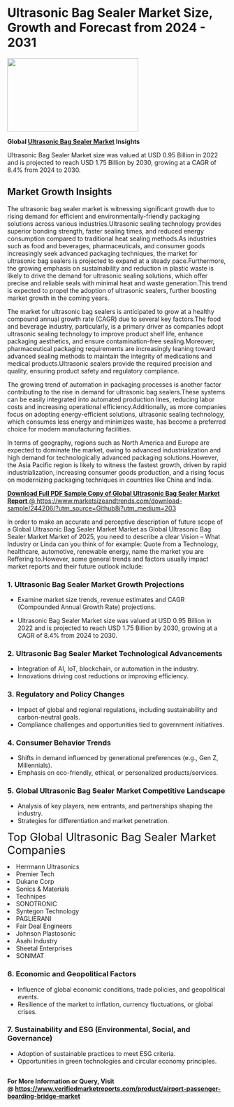 <H1>Ultrasonic Bag Sealer Market Size, Growth and Forecast from 2024 - 2031</H1><img class="aligncenter size-medium wp-image-584254" src="https://thirdeyenews.in/wp-content/uploads/2024/09/Global-Market-Research-300x168.jpeg" alt="" width="300" height="168" /><p><strong>Global&nbsp;<a href="https://www.marketsizeandtrends.com/download-sample/244206/?utm_source=Github8j?utm_medium=203">Ultrasonic Bag Sealer Market</a> Insights</strong></p><p>Ultrasonic Bag Sealer Market size was valued at USD 0.95 Billion in 2022 and is projected to reach USD 1.75 Billion by 2030, growing at a CAGR of 8.4% from 2024 to 2030.</p><p><h2>Market Growth Insights</h2> The ultrasonic bag sealer market is witnessing significant growth due to rising demand for efficient and environmentally-friendly packaging solutions across various industries.Ultrasonic sealing technology provides superior bonding strength, faster sealing times, and reduced energy consumption compared to traditional heat sealing methods.As industries such as food and beverages, pharmaceuticals, and consumer goods increasingly seek advanced packaging techniques, the market for ultrasonic bag sealers is projected to expand at a steady pace.Furthermore, the growing emphasis on sustainability and reduction in plastic waste is likely to drive the demand for ultrasonic sealing solutions, which offer precise and reliable seals with minimal heat and waste generation.This trend is expected to propel the adoption of ultrasonic sealers, further boosting market growth in the coming years.<a href="#"></a> <p>The market for ultrasonic bag sealers is anticipated to grow at a healthy compound annual growth rate (CAGR) due to several key factors.The food and beverage industry, particularly, is a primary driver as companies adopt ultrasonic sealing technology to improve product shelf life, enhance packaging aesthetics, and ensure contamination-free sealing.Moreover, pharmaceutical packaging requirements are increasingly leaning toward advanced sealing methods to maintain the integrity of medications and medical products.Ultrasonic sealers provide the required precision and quality, ensuring product safety and regulatory compliance.</p> <p>The growing trend of automation in packaging processes is another factor contributing to the rise in demand for ultrasonic bag sealers.These systems can be easily integrated into automated production lines, reducing labor costs and increasing operational efficiency.Additionally, as more companies focus on adopting energy-efficient solutions, ultrasonic sealing technology, which consumes less energy and minimizes waste, has become a preferred choice for modern manufacturing facilities.</p> <p>In terms of geography, regions such as North America and Europe are expected to dominate the market, owing to advanced industrialization and high demand for technologically advanced packaging solutions.However, the Asia Pacific region is likely to witness the fastest growth, driven by rapid industrialization, increasing consumer goods production, and a rising focus on modernizing packaging techniques in countries like China and India.</p> <a href="#"></p><p><span class=""><strong>Download Full PDF Sample Copy of Global Ultrasonic Bag Sealer Market Report</strong> @ <a href="https://www.marketsizeandtrends.com/download-sample/244206/?utm_source=Github8j?utm_medium=203" target="_blank">https://www.marketsizeandtrends.com/download-sample/244206/?utm_source=Github8j?utm_medium=203</a></span></p><p>In order to make an accurate and perceptive description of future scope of a Global&nbsp;Ultrasonic Bag Sealer Market Market as Global&nbsp;Ultrasonic Bag Sealer Market Market of 2025, you need to describe a clear Vision &ndash; What Industry or Linda can you think of for example: Quote from a Technology, healthcare, automotive, renewable energy, name the market you are Reffering to.However, some general trends and factors usually impact market reports and their future outlook include:</p><h3>1.&nbsp;<strong>Ultrasonic Bag Sealer Market Growth Projections</strong></h3><ul><li>Examine market size trends, revenue estimates and CAGR (Compounded Annual Growth Rate) projections.</li><li><p>Ultrasonic Bag Sealer Market size was valued at USD 0.95 Billion in 2022 and is projected to reach USD 1.75 Billion by 2030, growing at a CAGR of 8.4% from 2024 to 2030.</p></li></ul><h3>2.&nbsp;<strong>Ultrasonic Bag Sealer Market Technological Advancements</strong></h3><ul><li>Integration of AI, IoT, blockchain, or automation in the industry.</li><li>Innovations driving cost reductions or improving efficiency.</li></ul><h3>3.&nbsp;<strong>Regulatory and Policy Changes</strong></h3><ul><li>Impact of global and regional regulations, including sustainability and carbon-neutral goals.</li><li>Compliance challenges and opportunities tied to government initiatives.</li></ul><h3>4.&nbsp;<strong>Consumer Behavior Trends</strong></h3><ul><li>Shifts in demand influenced by generational preferences (e.g., Gen Z, Millennials).</li><li>Emphasis on eco-friendly, ethical, or personalized products/services.</li></ul><h3>5.&nbsp;<strong>Global Ultrasonic Bag Sealer Market Competitive Landscape</strong></h3><ul><li>Analysis of key players, new entrants, and partnerships shaping the industry.</li><li>Strategies for differentiation and market penetration.</li></ul><p data-pm-slice="1 1 []"><span style="color: inherit; font-family: inherit; font-size: 25px;">Top Global Ultrasonic Bag Sealer Market Companies</span></p><div class="" data-test-id=""><p><li>Herrmann Ultrasonics</li><li> Premier Tech</li><li> Dukane Corp</li><li> Sonics & Materials</li><li> Technipes</li><li> SONOTRONIC</li><li> Syntegon Technology</li><li> PAGLIERANI</li><li> Fair Deal Engineers</li><li> Johnson Plastosonic</li><li> Asahi Industry</li><li> Sheetal Enterprises</li><li> SONIMAT</li></p></div><h3>6.&nbsp;<strong>Economic and Geopolitical Factors</strong></h3><ul><li>Influence of global economic conditions, trade policies, and geopolitical events.</li><li>Resilience of the market to inflation, currency fluctuations, or global crises.</li></ul><h3>7.&nbsp;<strong>Sustainability and ESG (Environmental, Social, and Governance)</strong></h3><ul><li>Adoption of sustainable practices to meet ESG criteria.</li><li>Opportunities in green technologies and circular economy principles.</li></ul><h2><strong style="font-size: 14px;">For More Information or Query, Visit @&nbsp;</strong><a style="background-color: #ffffff; font-size: 14px;" href="https://www.marketsizeandtrends.com/report/ultrasonic-bag-sealer-market/" target="_blank">https://www.verifiedmarketreports.com/product/airport-passenger-boarding-bridge-market</a></h2>